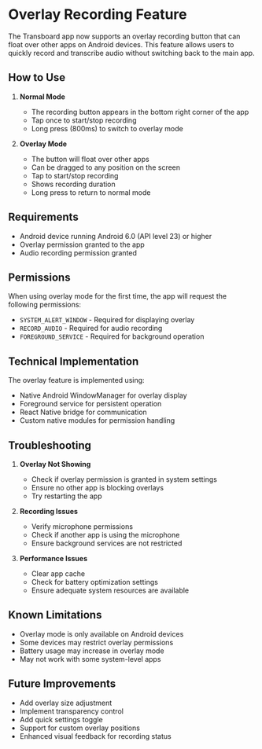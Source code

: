 # Overlay Recording Feature

The Transboard app now supports an overlay recording button that can float over other apps on Android devices. This feature allows users to quickly record and transcribe audio without switching back to the main app.

## How to Use

1. **Normal Mode**
   - The recording button appears in the bottom right corner of the app
   - Tap once to start/stop recording
   - Long press (800ms) to switch to overlay mode

2. **Overlay Mode**
   - The button will float over other apps
   - Can be dragged to any position on the screen
   - Tap to start/stop recording
   - Shows recording duration
   - Long press to return to normal mode

## Requirements

- Android device running Android 6.0 (API level 23) or higher
- Overlay permission granted to the app
- Audio recording permission granted

## Permissions

When using overlay mode for the first time, the app will request the following permissions:
- `SYSTEM_ALERT_WINDOW` - Required for displaying overlay
- `RECORD_AUDIO` - Required for audio recording
- `FOREGROUND_SERVICE` - Required for background operation

## Technical Implementation

The overlay feature is implemented using:
- Native Android WindowManager for overlay display
- Foreground service for persistent operation
- React Native bridge for communication
- Custom native modules for permission handling

## Troubleshooting

1. **Overlay Not Showing**
   - Check if overlay permission is granted in system settings
   - Ensure no other app is blocking overlays
   - Try restarting the app

2. **Recording Issues**
   - Verify microphone permissions
   - Check if another app is using the microphone
   - Ensure background services are not restricted

3. **Performance Issues**
   - Clear app cache
   - Check for battery optimization settings
   - Ensure adequate system resources are available

## Known Limitations

- Overlay mode is only available on Android devices
- Some devices may restrict overlay permissions
- Battery usage may increase in overlay mode
- May not work with some system-level apps

## Future Improvements

- Add overlay size adjustment
- Implement transparency control
- Add quick settings toggle
- Support for custom overlay positions
- Enhanced visual feedback for recording status
